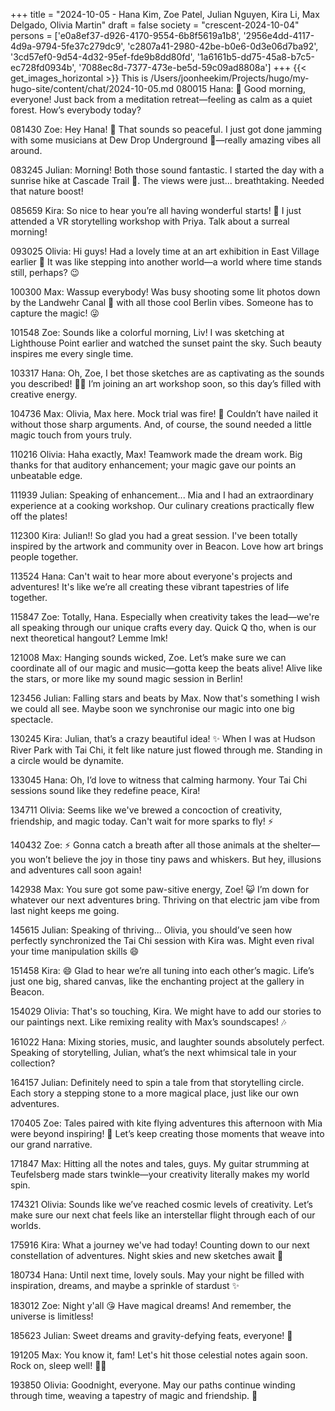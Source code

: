 +++
title = "2024-10-05 - Hana Kim, Zoe Patel, Julian Nguyen, Kira Li, Max Delgado, Olivia Martin"
draft = false
society = "crescent-2024-10-04"
persons = ['e0a8ef37-d926-4170-9554-6b8f5619a1b8', '2956e4dd-4117-4d9a-9794-5fe37c279dc9', 'c2807a41-2980-42be-b0e6-0d3e06d7ba92', '3cd57ef0-9d54-4d32-95ef-fde9b8dd80fd', '1a6161b5-dd75-45a8-b7c5-ec728fd0934b', '7088ec8d-7377-473e-be5d-59c09ad8808a']
+++
{{< get_images_horizontal >}}
This is /Users/joonheekim/Projects/hugo/my-hugo-site/content/chat/2024-10-05.md
080015 Hana: 🌄 Good morning, everyone! Just back from a meditation retreat—feeling as calm as a quiet forest. How’s everybody today?

081430 Zoe: Hey Hana! 🌟 That sounds so peaceful. I just got done jamming with some musicians at Dew Drop Underground 🎸—really amazing vibes all around.

083245 Julian: Morning! Both those sound fantastic. I started the day with a sunrise hike at Cascade Trail 🌅. The views were just... breathtaking. Needed that nature boost!

085659 Kira: So nice to hear you’re all having wonderful starts! 🌼 I just attended a VR storytelling workshop with Priya. Talk about a surreal morning! 

093025 Olivia: Hi guys! Had a lovely time at an art exhibition in East Village earlier 🎨 It was like stepping into another world—a world where time stands still, perhaps? 😉

100300 Max: Wassup everybody! Was busy shooting some lit photos down by the Landwehr Canal 📸 with all those cool Berlin vibes. Someone has to capture the magic! 😜

101548 Zoe: Sounds like a colorful morning, Liv! I was sketching at Lighthouse Point earlier and watched the sunset paint the sky. Such beauty inspires me every single time.

103317 Hana: Oh, Zoe, I bet those sketches are as captivating as the sounds you described! 🎨✨ I’m joining an art workshop soon, so this day’s filled with creative energy.

104736 Max: Olivia, Max here. Mock trial was fire! 🎤 Couldn’t have nailed it without those sharp arguments. And, of course, the sound needed a little magic touch from yours truly. 

110216 Olivia: Haha exactly, Max! Teamwork made the dream work. Big thanks for that auditory enhancement; your magic gave our points an unbeatable edge. 

111939 Julian: Speaking of enhancement... Mia and I had an extraordinary experience at a cooking workshop. Our culinary creations practically flew off the plates!

112300 Kira: Julian!! So glad you had a great session. I've been totally inspired by the artwork and community over in Beacon. Love how art brings people together.

113524 Hana: Can't wait to hear more about everyone's projects and adventures! It's like we’re all creating these vibrant tapestries of life together.

115847 Zoe: Totally, Hana. Especially when creativity takes the lead—we're all speaking through our unique crafts every day. Quick Q tho, when is our next theoretical hangout? Lemme lmk!

121008 Max: Hanging sounds wicked, Zoe. Let’s make sure we can coordinate all of our magic and music—gotta keep the beats alive! Alive like the stars, or more like my sound magic session in Berlin!

123456 Julian: Falling stars and beats by Max. Now that's something I wish we could all see. Maybe soon we synchronise our magic into one big spectacle.

130245 Kira: Julian, that’s a crazy beautiful idea! ✨ When I was at Hudson River Park with Tai Chi, it felt like nature just flowed through me. Standing in a circle would be dynamite.

133045 Hana: Oh, I’d love to witness that calming harmony. Your Tai Chi sessions sound like they redefine peace, Kira!

134711 Olivia: Seems like we've brewed a concoction of creativity, friendship, and magic today. Can't wait for more sparks to fly! ⚡️

140432 Zoe: ⚡ Gonna catch a breath after all those animals at the shelter—you won’t believe the joy in those tiny paws and whiskers. But hey, illusions and adventures call soon again!

142938 Max: You sure got some paw-sitive energy, Zoe! 😺 I’m down for whatever our next adventures bring. Thriving on that electric jam vibe from last night keeps me going.

145615 Julian: Speaking of thriving... Olivia, you should’ve seen how perfectly synchronized the Tai Chi session with Kira was. Might even rival your time manipulation skills 😄

151458 Kira: 😄 Glad to hear we’re all tuning into each other’s magic. Life’s just one big, shared canvas, like the enchanting project at the gallery in Beacon.

154029 Olivia: That's so touching, Kira. We might have to add our stories to our paintings next. Like remixing reality with Max’s soundscapes! 🎶

161022 Hana: Mixing stories, music, and laughter sounds absolutely perfect. Speaking of storytelling, Julian, what’s the next whimsical tale in your collection?

164157 Julian: Definitely need to spin a tale from that storytelling circle. Each story a stepping stone to a more magical place, just like our own adventures.

170405 Zoe: Tales paired with kite flying adventures this afternoon with Mia were beyond inspiring! 🙌 Let’s keep creating those moments that weave into our grand narrative. 

171847 Max: Hitting all the notes and tales, guys. My guitar strumming at Teufelsberg made stars twinkle—your creativity literally makes my world spin.

174321 Olivia: Sounds like we’ve reached cosmic levels of creativity. Let’s make sure our next chat feels like an interstellar flight through each of our worlds.

175916 Kira: What a journey we've had today! Counting down to our next constellation of adventures. Night skies and new sketches await 🌌

180734 Hana: Until next time, lovely souls. May your night be filled with inspiration, dreams, and maybe a sprinkle of stardust ✨

183012 Zoe: Night y'all 😘 Have magical dreams! And remember, the universe is limitless!

185623 Julian: Sweet dreams and gravity-defying feats, everyone! 🌠

191205 Max: You know it, fam! Let's hit those celestial notes again soon. Rock on, sleep well! 🌟🎵

193850 Olivia: Goodnight, everyone. May our paths continue winding through time, weaving a tapestry of magic and friendship. 🌙
